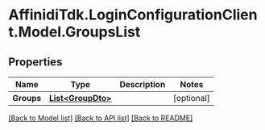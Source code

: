 # AffinidiTdk.LoginConfigurationClient.Model.GroupsList

## Properties

Name | Type | Description | Notes
------------ | ------------- | ------------- | -------------
**Groups** | [**List&lt;GroupDto&gt;**](GroupDto.md) |  | [optional] 

[[Back to Model list]](../README.md#documentation-for-models) [[Back to API list]](../README.md#documentation-for-api-endpoints) [[Back to README]](../README.md)

